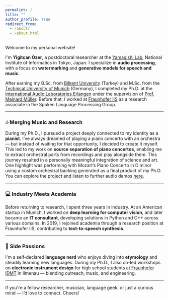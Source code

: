```yaml
---
permalink: /
title: ""
author_profile: true
redirect_from: 
  - /about/
  - /about.html
---
```


Welcome to my personal website!

I'm **Yigitcan Özer**, a postdoctoral researcher at the [Yamagishi Lab](https://yamagishilab.jp/), National Institute of Informatics in Tokyo, Japan. I specialize in **audio processing**, with a focus on **watermarking** and **generative models for speech and music**.

After earning my B.Sc. from [Bilkent University](https://w3.bilkent.edu.tr/bilkent/) (Turkey) and M.Sc. from the [Technical University of Munich](https://www.tum.de) (Germany), I completed my Ph.D. at the [International Audio Laboratories Erlangen](https://www.audiolabs-erlangen.de) under the supervision of [Prof. Meinard Müller](https://www.audiolabs-erlangen.de/fau/professor/mueller). Before that, I worked at [Fraunhofer IIS](https://www.iis.fraunhofer.de/en.html) as a research associate in the Spoken Language Processing Group.

---

### 🎶 Merging Music and Research

During my Ph.D., I pursued a project deeply connected to my identity as a **pianist**. I’ve always dreamed of playing a piano concerto with an orchestra — but instead of waiting for that opportunity, I decided to create it myself. This led to my work on **source separation of piano concertos**, enabling me to extract orchestral parts from recordings and play alongside them. This journey resulted in a personally meaningful integration of science and art. One highlight was performing with Mozart’s Piano Concerto in D minor using a custom orchestral backing generated as a final product of my Ph.D. You can explore the project and listen to further audio demos [here](https://www.audiolabs-erlangen.de/resources/MIR/PCD_AudioLabs).

---

### 💻 Industry Meets Academia

Before returning to research, I spent three years in industry. At an American startup in Munich, I worked on **deep learning for computer vision**, and later became an **IT consultant**, developing solutions in Python and C++ across various domains. In 2019, I rejoined academia through a research position at Fraunhofer IIS, contributing to **text-to-speech synthesis**.

---

### 🧠 Side Passions

I'm a self-declared **language nerd** who enjoys diving into **etymology** and steadily learning new languages. During my Ph.D., I also co-led workshops on **electronic instrument design** for high school students at [Fraunhofer IDMT](https://www.idmt.fraunhofer.de/en.html) in Ilmenau — blending outreach, music, and engineering.

--- 
If you're a fellow researcher, musician, language geek, or just a curious mind — I’d love to connect. Cheers!